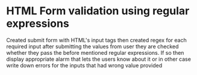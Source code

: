 # HTML Form validation using regular expressions
Created submit form with HTML's input tags then created regex for each required input
after submitting the values from user they are checked whether they pass the before
mentioned regular expressions. If so then display appropriate alarm that lets the users
know about it or in other case write down errors for the inputs that had wrong value 
provided
